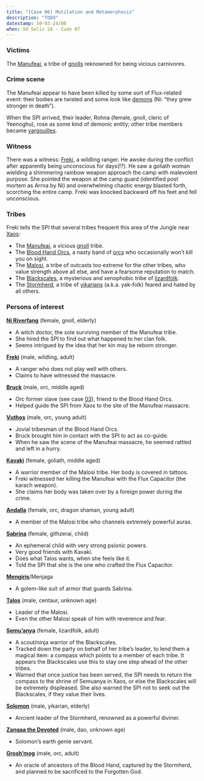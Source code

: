 ```yaml
---
title: "[Case 06] Mutilation and Metamorphosis"
description: "TODO"
datestamp: 50-03-24/00
when: 50 Solis 24 - Cudo 07
---
```


### Victims

The [Manufeai](../orgs/manufeai), a tribe of [gnolls](../creatures/gnolls) reknowned for being vicious carnivores.

### Crime scene

The Manufeai appear to have been killed by some sort of Flux-related event: their bodies are twisted and some look like [demons](../creatures/demons) (Ni: “they grew stronger in death”).

When the SPI arrived, their leader, Rohna (female, gnoll, cleric of Yeenoghu), rose as some kind of demonic entity; other tribe members became [vargouilles](../creatures/vargouilles).

### Witness

There was a witness: [Freki](../dossiers/freki), a wildling ranger. He awoke during the conflict after apparently being unconscious for days(!?). He saw a goliath woman wielding a shimmering rainbow weapon approach the camp with malevolent purpose. She pointed the weapon at the camp guard (identified post mortem as Arrna by Ni) and overwhelming chaotic energy blasted forth, scorching the entire camp. Freki was knocked backward off his feet and fell unconscious.

### Tribes

Freki tells the SPI that several tribes frequent this area of the Jungle near [Xaos](../locales/xaos):

* The [Manufeai](../orgs/manufeai), a vicious [gnoll](../creatures/gnolls) tribe.
* The [Blood Hand Orcs](../orgs/blood-hand-orcs), a nasty band of [orcs](../creatures/orcs) who occasionally won’t kill you on sight.
* The [Malosi](../orgs/malosi), a tribe of outcasts too extreme for the other tribes, who value strength above all else, and have a fearsome reputation to match.
* The [Blackscales](../orgs/blackscales), a mysterious and xenophobic tribe of [lizardfolk](../creatures/lizardfolk).
* The [Stormherd](../orgs/stormherd), a tribe of [yikarians](../creatures/yikarians) (a.k.a. yak-folk) feared and hated by all others.

### Persons of interest

**[Ni Riverfang](../dossiers/ni-riverfang)** (female, gnoll, elderly)
* A witch doctor, the sole surviving member of the Manufeai tribe.
* She hired the SPI to find out what happened to her clan folk.
* Seems intrigued by the idea that her kin may be reborn stronger.

**[Freki](../dossiers/freki)** (male, wildling, adult)
* A ranger who does not play well with others.
* Claims to have witnessed the massacre.

**[Bruck](../dossiers/bruck)** (male, orc, middle aged)
* Orc former slave (see case [03](case-03)), friend to the Blood Hand Orcs.
* Helped guide the SPI from Xaos to the site of the Manufeai massacre.

**[Vuthos](../dossiers/vuthos)** (male, orc, young adult)
* Jovial tribesman of the Blood Hand Orcs.
* Bruck brought him in contact with the SPI to act as co-guide.
* When he saw the scene of the Manufeai massacre, he seemed rattled and left in a hurry.

**[Kavaki](../dossiers/kavaki)** (female, goliath, middle aged)
* A warrior member of the Malosi tribe. Her body is covered in tattoos.
* Freki witnessed her killing the Manufeai with the Flux Capacitor (the karach weapon).
* She claims her body was taken over by a foreign power during the crime.

**[Andalla](../dossiers/andalla)** (female, orc, dragon shaman, young adult)
* A member of the Malosi tribe who channels extremely powerful auras.

**[Sabrina](../dossiers/sabrina)** (female, githzerai, child)
* An ephemeral child with very strong psionic powers.
* Very good friends with Kavaki.
* Does what Talos wants, when she feels like it.
* Told the SPI that she is the one who crafted the Flux Capacitor.

**[Mengiris](../dossiers/mengiris)**/Menjaga
* A golem-like suit of armor that guards Sabrina.

**[Talos](../dossiers/talos)** (male, centaur, unknown age)
* Leader of the Malosi.
* Even the other Malosi speak of him with reverence and fear.

**[Semu’anya](../dossiers/semuanya)** (female, lizardfolk, adult)
* A scout/ninja warrior of the Blackscales.
* Tracked down the party on behalf of her tribe’s leader, to lend them a magical item: a compass which points to a member of each tribe. It appears the Blackscales use this to stay one step ahead of the other tribes.
* Warned that once justice has been served, the SPI needs to return the compass to the shrine of Semuanya in Xaos, or else the Blackscales will be extremely displeased. She also warned the SPI not to seek out the Blackscales, if they value their lives.

**[Solomon](../dossiers/solomon)** (male, yikarian, elderly)
* Ancient leader of the Stormherd, renowned as a powerful diviner.

**[Zanqaa the Devoted](../dossiers/zanqaa-the-devoted)** (male, dao, unknown age)
* Solomon’s earth genie servant.

**[Grosh’mog](../dossiers/groshmog)** (male, orc, adult)
* An oracle of ancestors of the Blood Hand, captured by the Stormherd, and planned to be sacrificed to the Forgotten God.
